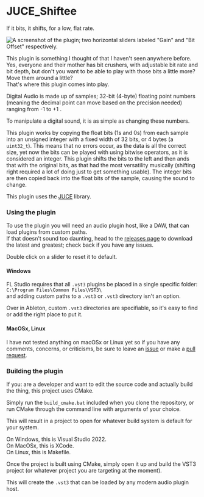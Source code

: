 # JUCE_Shiftee
 If it bits, it shifts, for a low, flat rate.
 
 ![A screenshot of the plugin; two horizontal sliders labeled "Gain" and "Bit Offset" respectively.](https://i.imgur.com/zHtT0Nh.png)
 
This plugin is something I thought of that I haven't seen anywhere before. Yes, everyone and their mother has bit crushers, with adjustable bit rate and bit depth, but don't you want to be able to play with those bits a little more? Move them around a little? \
That's where this plugin comes into play.

Digital Audio is made up of samples; 32-bit (4-byte) floating point numbers (meaning the decimal point can move based on the precision needed) ranging from -1 to +1 .

To manipulate a digital sound, it is as simple as changing these numbers.

This plugin works by copying the float bits (1s and 0s) from each sample into an unsigned integer with a fixed width of 32 bits, or 4 bytes (a `uint32_t`). This means that no errors occur, as the data is all the correct size, yet now the bits can be played with using bitwise operators, as it is considered an integer. This plugin shifts the bits to the left and then ands that with the original bits, as that had the most versatility musically (shifting right required a lot of doing just to get something usable). The integer bits are then copied back into the float bits of the sample, causing the sound to change.

This plugin uses the [JUCE](https://github.com/juce-framework/JUCE) library.

### Using the plugin
To use the plugin you will need an audio plugin host, like a DAW, that can load plugins from custom paths. \
If that doesn't sound too daunting, head to the [releases page](https://github.com/LensPlaysGames/Shiftee/releases) to download the latest and greatest; check back if you have any issues.

Double click on a slider to reset it to default.

#### Windows
FL Studio requires that all `.vst3` plugins be placed in a single specific folder: \
`C:\Program Files\Common Files\VST3\` \
and adding custom paths to a `.vst3` or `.vst3` directory isn't an option. 

Over in Ableton, custom `.vst3` directories are specifiable, so it's easy to find or add the right place to put it.

#### MacOSx, Linux
I have not tested anything on macOSx or Linux yet so if you have any comments, concerns, or criticisms, be sure to leave an [issue](https://github.com/LensPlaysGames/Shiftee/issues) or make a [pull request](https://github.com/LensPlaysGames/Shiftee/pulls).

### Building the plugin
If you: are a developer and want to edit the source code and actually build the thing, this project uses CMake.

Simply run the `build_cmake.bat` included when you clone the repository, or run CMake through the command line with arguments of your choice.

This will result in a project to open for whatever build system is default for your system. 

On Windows, this is Visual Studio 2022. \
On MacOSx, this is XCode. \
On Linux, this is Makefile.

Once the project is built using CMake, simply open it up and build the VST3 project (or whatever project you are targeting at the moment).

This will create the `.vst3` that can be loaded by any modern audio plugin host.
